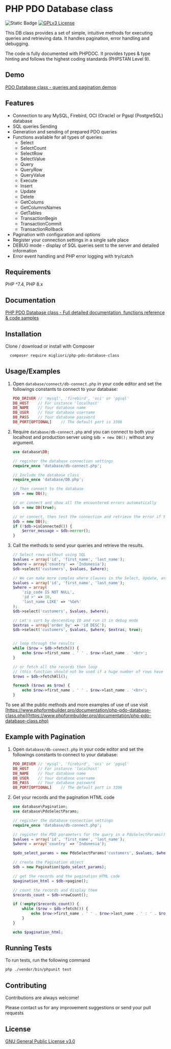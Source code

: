 
# PHP PDO Database class

![Static Badge](https://img.shields.io/badge/php%207.4+-fafafa?logo=php) [![GPLv3 License](https://img.shields.io/badge/License-GPL%20v3-yellow.svg)](https://opensource.org/licenses/)

This DB class provides a set of simple, intuitive methods for executing queries and retrieving data. It handles pagination, error handling and debugging.

The code is fully documented with PHPDOC. It provides types & type hinting and follows the highest coding standards (PHPSTAN Level 9).

## Demo

[PDO Database class - queries and pagination demos](https://www.phpformbuilder.pro/phpformbuilder/vendor/migliori/php-pdo-database-class/examples/select.php)

## Features

- Connection to any MySQL, Firebird, OCI (Oracle) or Pgsql (PostgreSQL) database
- SQL queries Sending
- Generation and sending of prepared PDO queries
- Functions available for all types of queries:
  - Select
  - SelectCount
  - SelectRow
  - SelectValue
  - Query
  - QueryRow
  - QueryValue
  - Execute
  - Insert
  - Update
  - Delete
  - GetColums
  - GetColumnsNames
  - GetTables
  - TransactionBegin
  - TransactionCommit
  - TransactionRollback
- Pagination with configuration and options
- Register your connection settings in a single safe place
- DEBUG mode - display of SQL queries sent to the server and detailed information
- Error event handling and PHP error logging with try/catch

## Requirements

PHP ^7.4, PHP 8.x

## Documentation

[PHP PDO Database class - Full detailed documentation, functions reference & code samples](https://www.phpformbuilder.pro/documentation/php-pdo-database-class.php)

## Installation

Clone / download or install with Composer

```bash
  composer require migliori/php-pdo-database-class
```

## Usage/Examples

1. Open `database/connect/db-connect.php` in your code editor and set the followings constants to connect to your database:

    ```php
    PDO_DRIVER // 'mysql', 'firebird', 'oci' or 'pgsql'
    DB_HOST    // For instance 'localhost'
    DB_NAME    // Your database name
    DB_USER    // Your database username
    DB_PASS    // Your database password
    DB_PORT[OPTIONAL]    // The default port is 3306
    ```

2. Require `database/db-connect.php` and you can connect to both your localhost and production server using `$db = new DB();` without any argument.

    ```php
    use database\DB;

    // register the database connection settings
    require_once 'database/db-connect.php';

    // Include the database class
    require_once 'database/DB.php';

    // Then connect to the database
    $db = new DB();

    // or connect and show all the encountered errors automatically
    $db = new DB(true);

    // or connect, then test the connection and retrieve the error if the database is not connected
    $db = new DB();
    if (!$db->isConnected()) {
        $error_message = $db->error();
    }
    ```

3. Call the methods to send your queries and retrieve the results.

    ```php
    // Select rows without using SQL
    $values = array('id', 'first_name', 'last_name');
    $where = array('country' => 'Indonesia');
    $db->select('customers', $values, $where);

    // We can make more complex where clauses in the Select, Update, and Delete methods
    $values = array('id', 'first_name', 'last_name');
    $where = array(
        'zip_code IS NOT NULL',
        'id >' => 10,
        'last_name LIKE' => '%Ge%'
    );
    $db->select('customers', $values, $where);

    // Let's sort by descending ID and run it in debug mode
    $extras = array('order_by' => 'id DESC');
    $db->select('customers', $values, $where, $extras, true);


    // loop through the results
    while ($row = $db->fetch()) {
        echo $row->first_name . ' ' . $row->last_name . '<br>';
    }

    // or fetch all the records then loop
    // (this function should not be used if a huge number of rows have been selected, otherwise it will consume a lot of memory)
    $rows = $db->fetchAll();

    foreach ($rows as $row) {
        echo $row->first_name . ' ' . $row->last_name . '<br>';
    }
    ```

To see all the public methods and more examples of use of use visit [https://www.phpformbuilder.pro/documentation/php-pdo-database-class.php](https://www.phpformbuilder.pro/documentation/php-pdo-database-class.php)

## Example with Pagination

1. Open `database/db-connect.php` in your code editor and set the followings constants to connect to your database:

    ```php
    PDO_DRIVER // 'mysql', 'firebird', 'oci' or 'pgsql'
    DB_HOST    // For instance 'localhost'
    DB_NAME    // Your database name
    DB_USER    // Your database username
    DB_PASS    // Your database password
    DB_PORT[OPTIONAL]    // The default port is 3306
    ```

2. Get your records and the pagination HTML code

    ```php
    use database\Pagination;
    use database\PdoSelectParams;

    // register the database connection settings
    require_once 'database/db-connect.php';

    // register the PDO parameters for the query in a PdoSelectParams() object
    $values = array('id', 'first_name', 'last_name');
    $where = array('country' => 'Indonesia');

    $pdo_select_params = new PdoSelectParams('customers', $values, $where);

    // create the Pagination object
    $db = new Pagination($pdo_select_params);

    // get the records and the pagination HTML code
    $pagination_html = $db->pagine();

    // count the records and display them
    $records_count = $db->rowCount();

    if (!empty($records_count)) {
        while ($row = $db->fetch()) {
            echo $row->first_name . ' ' . $row->last_name . ' : ' . $row->country . '<br>';
        }
    }

    echo $pagination_html;

    ```

## Running Tests

To run tests, run the following command

```bash
php ./vendor/bin/phpunit test
```

## Contributing

Contributions are always welcome!

Please contact us for any improvement suggestions or send your pull requests

## License

[GNU General Public License v3.0](https://choosealicense.com/licenses/gpl-3.0/)
